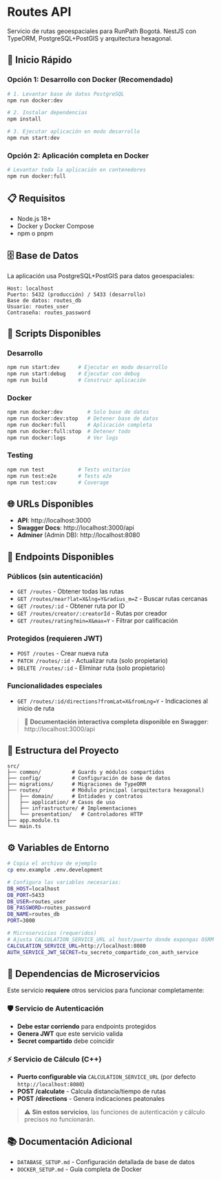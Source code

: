 # Routes API

Servicio de rutas geoespaciales para RunPath Bogotá. NestJS con TypeORM, PostgreSQL+PostGIS y arquitectura hexagonal.

## 🚀 Inicio Rápido

### Opción 1: Desarrollo con Docker (Recomendado)

```bash
# 1. Levantar base de datos PostgreSQL
npm run docker:dev

# 2. Instalar dependencias
npm install

# 3. Ejecutar aplicación en modo desarrollo
npm run start:dev
```

### Opción 2: Aplicación completa en Docker

```bash
# Levantar toda la aplicación en contenedores
npm run docker:full
```

## 📋 Requisitos

- Node.js 18+
- Docker y Docker Compose
- npm o pnpm

## 🗄️ Base de Datos

La aplicación usa PostgreSQL+PostGIS para datos geoespaciales:

```
Host: localhost
Puerto: 5432 (producción) / 5433 (desarrollo)
Base de datos: routes_db
Usuario: routes_user
Contraseña: routes_password
```

## 🔧 Scripts Disponibles

### Desarrollo

```bash
npm run start:dev      # Ejecutar en modo desarrollo
npm run start:debug    # Ejecutar con debug
npm run build          # Construir aplicación
```

### Docker

```bash
npm run docker:dev        # Solo base de datos
npm run docker:dev:stop   # Detener base de datos
npm run docker:full       # Aplicación completa
npm run docker:full:stop  # Detener todo
npm run docker:logs       # Ver logs
```

### Testing

```bash
npm run test           # Tests unitarios
npm run test:e2e       # Tests e2e
npm run test:cov       # Coverage
```

## 🌐 URLs Disponibles

- **API**: http://localhost:3000
- **Swagger Docs**: http://localhost:3000/api
- **Adminer** (Admin DB): http://localhost:8080

## 📡 Endpoints Disponibles

### Públicos (sin autenticación)

- `GET /routes` - Obtener todas las rutas
- `GET /routes/near?lat=X&lng=Y&radius_m=Z` - Buscar rutas cercanas
- `GET /routes/:id` - Obtener ruta por ID
- `GET /routes/creator/:creatorId` - Rutas por creador
- `GET /routes/rating?min=X&max=Y` - Filtrar por calificación

### Protegidos (requieren JWT)

- `POST /routes` - Crear nueva ruta
- `PATCH /routes/:id` - Actualizar ruta (solo propietario)
- `DELETE /routes/:id` - Eliminar ruta (solo propietario)

### Funcionalidades especiales

- `GET /routes/:id/directions?fromLat=X&fromLng=Y` - Indicaciones al inicio de ruta

> 📖 **Documentación interactiva completa disponible en Swagger**: http://localhost:3000/api

## 📁 Estructura del Proyecto

```
src/
├── common/          # Guards y módulos compartidos
├── config/          # Configuración de base de datos
├── migrations/      # Migraciones de TypeORM
├── routes/          # Módulo principal (arquitectura hexagonal)
│   ├── domain/      # Entidades y contratos
│   ├── application/ # Casos de uso
│   ├── infrastructure/ # Implementaciones
│   └── presentation/   # Controladores HTTP
├── app.module.ts
└── main.ts
```

## ⚙️ Variables de Entorno

```bash
# Copia el archivo de ejemplo
cp env.example .env.development

# Configura las variables necesarias:
DB_HOST=localhost
DB_PORT=5433
DB_USER=routes_user
DB_PASSWORD=routes_password
DB_NAME=routes_db
PORT=3000

# Microservicios (requeridos)
# Ajusta CALCULATION_SERVICE_URL al host/puerto donde expongas OSRM
CALCULATION_SERVICE_URL=http://localhost:8080
AUTH_SERVICE_JWT_SECRET=tu_secreto_compartido_con_auth_service
```

## 🔌 Dependencias de Microservicios

Este servicio **requiere** otros servicios para funcionar completamente:

### 🛡️ Servicio de Autenticación

- **Debe estar corriendo** para endpoints protegidos
- **Genera JWT** que este servicio valida
- **Secret compartido** debe coincidir

### ⚡ Servicio de Cálculo (C++)

- **Puerto configurable vía** `CALCULATION_SERVICE_URL` (por defecto `http://localhost:8080`)
- **POST /calculate** - Calcula distancia/tiempo de rutas
- **POST /directions** - Genera indicaciones peatonales

> ⚠️ **Sin estos servicios**, las funciones de autenticación y cálculo precisos no funcionarán.

## 📚 Documentación Adicional

- `DATABASE_SETUP.md` - Configuración detallada de base de datos
- `DOCKER_SETUP.md` - Guía completa de Docker
